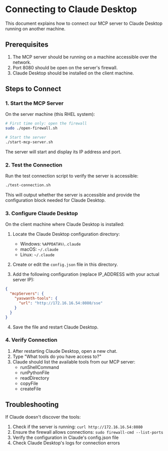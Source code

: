 # Connecting to Claude Desktop

This document explains how to connect our MCP server to Claude Desktop running on another machine.

## Prerequisites

1. The MCP server should be running on a machine accessible over the network.
2. Port 8080 should be open on the server's firewall.
3. Claude Desktop should be installed on the client machine.

## Steps to Connect

### 1. Start the MCP Server

On the server machine (this RHEL system):

```bash
# First time only: open the firewall
sudo ./open-firewall.sh

# Start the server
./start-mcp-server.sh
```

The server will start and display its IP address and port.

### 2. Test the Connection

Run the test connection script to verify the server is accessible:

```bash
./test-connection.sh
```

This will output whether the server is accessible and provide the configuration block needed for Claude Desktop.

### 3. Configure Claude Desktop

On the client machine where Claude Desktop is installed:

1. Locate the Claude Desktop configuration directory:
   - Windows: `%APPDATA%\.claude`
   - macOS: `~/.claude`
   - Linux: `~/.claude`

2. Create or edit the `config.json` file in this directory.

3. Add the following configuration (replace IP_ADDRESS with your actual server IP):

```json
{
  "mcpServers": {
    "yaswanth-tools": {
      "url": "http://172.16.16.54:8080/sse"
    }
  }
}
```

4. Save the file and restart Claude Desktop.

### 4. Verify Connection

1. After restarting Claude Desktop, open a new chat.
2. Type "What tools do you have access to?"
3. Claude should list the available tools from our MCP server:
   - runShellCommand
   - runPythonFile
   - readDirectory
   - copyFile
   - createFile

## Troubleshooting

If Claude doesn't discover the tools:

1. Check if the server is running: `curl http://172.16.16.54:8080`
2. Ensure the firewall allows connections: `sudo firewall-cmd --list-ports`
3. Verify the configuration in Claude's config.json file
4. Check Claude Desktop's logs for connection errors 